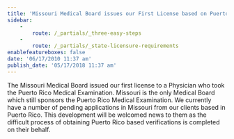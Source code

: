 ```yaml
---
title: 'Missouri Medical Board issues our First License based on Puerto Rico Medical Board Examination'
sidebar:
    -
        route: /_partials/_three-easy-steps
    -
        route: /_partials/_state-licensure-requirements
enablefeatureboxes: false
date: '06/17/2010 11:37 am'
publish_date: '05/17/2018 11:37 am'
---
```


<p>The Missouri Medical Board issued our first license to a Physician who took the Puerto Rico Medical Examination. Missouri is the only Medical Board which still sponsors the Puerto Rico Medical Examination. We currently have a number of pending applications in Missouri from our clients based in Puerto Rico. This development will be welcomed news to them as the difficult process of obtaining Puerto Rico based verifications is completed on their behalf.</p>